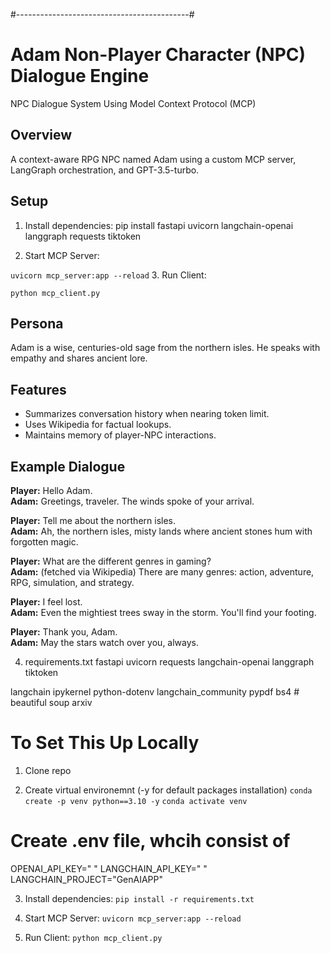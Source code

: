 
#-------------------------------------------#
# Adam Non-Player Character (NPC) Dialogue Engine
NPC Dialogue System Using Model Context Protocol (MCP)

## Overview
A context-aware RPG NPC named Adam using a custom MCP server, LangGraph orchestration, and GPT-3.5-turbo.

## Setup
1. Install dependencies:
pip install fastapi uvicorn langchain-openai langgraph requests tiktoken

2. Start MCP Server:

`uvicorn mcp_server:app --reload`
3. Run Client:

`python mcp_client.py`
## Persona
Adam is a wise, centuries-old sage from the northern isles. He speaks with empathy and shares ancient lore.

## Features
- Summarizes conversation history when nearing token limit.
- Uses Wikipedia for factual lookups.
- Maintains memory of player-NPC interactions.

## Example Dialogue

**Player:** Hello Adam.  
**Adam:** Greetings, traveler. The winds spoke of your arrival.

**Player:** Tell me about the northern isles.  
**Adam:** Ah, the northern isles, misty lands where ancient stones hum with forgotten magic.

**Player:** What are the different genres in gaming?  
**Adam:** (fetched via Wikipedia) There are many genres: action, adventure, RPG, simulation, and strategy.

**Player:** I feel lost.  
**Adam:** Even the mightiest trees sway in the storm. You'll find your footing.

**Player:** Thank you, Adam.  
**Adam:** May the stars watch over you, always.

4. requirements.txt
fastapi
uvicorn
requests
langchain-openai
langgraph
tiktoken

langchain
ipykernel
python-dotenv
langchain_community
pypdf
bs4 # beautiful soup
arxiv 


# To Set This Up Locally
1. Clone repo

2. Create virtual environemnt (-y for default packages installation)
`conda create -p venv python==3.10 -y`
`conda activate venv`

# Create .env file, whcih consist of 
OPENAI_API_KEY=" "
LANGCHAIN_API_KEY=" "
LANGCHAIN_PROJECT="GenAIAPP" 

3. Install dependencies:
`pip install -r requirements.txt`

4. Start MCP Server:
`uvicorn mcp_server:app --reload`

4. Run Client:
`python mcp_client.py`
